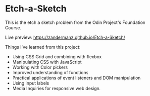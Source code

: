 # Etch-a-Sketch

This is the etch a sketch problem from the Odin Project's Foundation Course.

Live preview: https://zandermanz.github.io/Etch-a-Sketch/

Things I've learned from this project:
- Using CSS Grid and combining with flexbox
- Manipulating CSS with JavaScript
- Working with Color pickers
- Improved understanding of functions
- Practical applications of event listeners and DOM manipulation
- Using input labels
- Media Inquiries for responsive web design.
